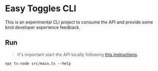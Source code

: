 # Easy Toggles CLI

This is an experimental CLI project to consume the API and provide some kind developer experience feedback. 

## Run

> It's important start the API locally following [this instructions](https://github.com/wcalderipe/easy-toggles/tree/master/api#run).

```shell
npx ts-node src/main.ts --help
```

